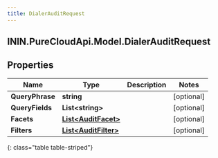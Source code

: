 ```yaml
---
title: DialerAuditRequest
---
```

## ININ.PureCloudApi.Model.DialerAuditRequest

## Properties

|Name | Type | Description | Notes|
|------------ | ------------- | ------------- | -------------|
| **QueryPhrase** | **string** |  | [optional] |
| **QueryFields** | **List&lt;string&gt;** |  | [optional] |
| **Facets** | [**List&lt;AuditFacet&gt;**](AuditFacet.html) |  | [optional] |
| **Filters** | [**List&lt;AuditFilter&gt;**](AuditFilter.html) |  | [optional] |
{: class="table table-striped"}


